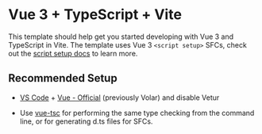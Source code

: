 # Vue 3 + TypeScript + Vite

This template should help get you started developing with Vue 3 and TypeScript
in Vite. The template uses Vue 3 `<script setup>` SFCs, check out the
[script setup docs](https://v3.vuejs.org/api/sfc-script-setup.html#sfc-script-setup)
to learn more.

## Recommended Setup

- [VS Code](https://code.visualstudio.com/) +
  [Vue - Official](https://marketplace.visualstudio.com/items?itemName=Vue.volar)
  (previously Volar) and disable Vetur

- Use
  [vue-tsc](https://github.com/vuejs/language-tools/tree/master/packages/tsc)
  for performing the same type checking from the command line, or for generating
  d.ts files for SFCs.
